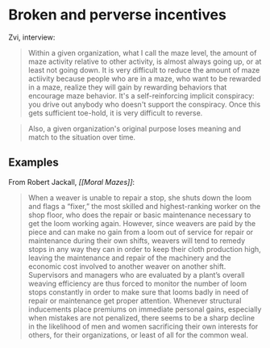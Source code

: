 # Broken and perverse incentives
Zvi, interview:

> Within a given organization, what I call the maze level, the amount of maze activity relative to other activity, is almost always going up, or at least not going down. It is very difficult to reduce the amount of maze actiivity because people who are in a maze, who want to be rewarded in a maze, realize they will gain by rewarding  behaviors that encourage maze behavior. It's a self-reinforcing implicit conspiracy: you drive out anybody who doesn't support the conspiracy. Once this gets sufficient toe-hold, it is very difficult to reverse. 

> Also, a given organization's original purpose loses meaning and match to the situation over time.

## Examples

From Robert Jackall, _[[_Moral Mazes_]]_:
> When a weaver is unable to repair a stop, she shuts down the loom and flags a “fixer,” the most skilled and highest-ranking worker on the shop floor, who does the repair or basic maintenance necessary to get the loom working again. However, since weavers are paid by the piece and can make no gain from a loom out of service for repair or maintenance during their own shifts, weavers will tend to remedy stops in any way they can in order to keep their cloth production high, leaving the maintenance and repair of the machinery and the economic cost involved to another weaver on another shift. Supervisors and managers who are evaluated by a plant’s overall weaving efficiency are thus forced to monitor the number of loom stops constantly in order to make sure that looms badly in need of repair or maintenance get proper attention. Whenever structural inducements place premiums on immediate personal gains, especially when mistakes are not penalized, there seems to be a sharp decline in the likelihood of men and women sacrificing their own interests for others, for their organizations, or least of all for the common weal.